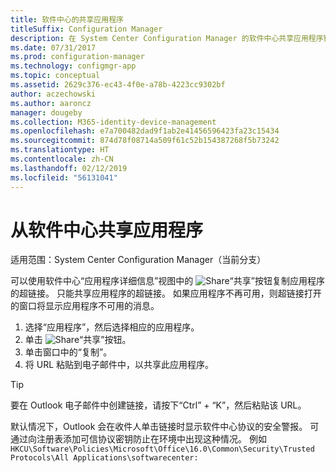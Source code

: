 ```yaml
---
title: 软件中心的共享应用程序
titleSuffix: Configuration Manager
description: 在 System Center Configuration Manager 的软件中心共享应用程序链接。
ms.date: 07/31/2017
ms.prod: configuration-manager
ms.technology: configmgr-app
ms.topic: conceptual
ms.assetid: 2629c376-ec43-4f0e-a78b-4223cc9302bf
author: aczechowski
ms.author: aaroncz
manager: dougeby
ms.collection: M365-identity-device-management
ms.openlocfilehash: e7a700482dad9f1ab2e41456596423fa23c15434
ms.sourcegitcommit: 874d78f08714a509f61c52b154387268f5b73242
ms.translationtype: HT
ms.contentlocale: zh-CN
ms.lasthandoff: 02/12/2019
ms.locfileid: "56131041"
---
```

# <a name="share-an-application-from-software-center"></a>从软件中心共享应用程序

适用范围：System Center Configuration Manager（当前分支）<!-- 1706 -->

可以使用软件中心“应用程序详细信息”视图中的 ![Share](media/share15.png)“共享”按钮复制应用程序的超链接。 只能共享应用程序的超链接。 如果应用程序不再可用，则超链接打开的窗口将显示应用程序不可用的消息。

1. 选择“应用程序”，然后选择相应的应用程序。
2. 单击 ![Share](media/share15.png)“共享”按钮。
3. 单击窗口中的“复制”。
4. 将 URL 粘贴到电子邮件中，以共享此应用程序。  

> [!TIP]  
>  要在 Outlook 电子邮件中创建链接，请按下“Ctrl” + “K”，然后粘贴该 URL。  
>  
> 默认情况下，Outlook 会在收件人单击链接时显示软件中心协议的安全警报。 可通过向注册表添加可信协议密钥防止在环境中出现这种情况。 例如 `HKCU\Software\Policies\Microsoft\Office\16.0\Common\Security\Trusted Protocols\All Applications\softwarecenter:`  
